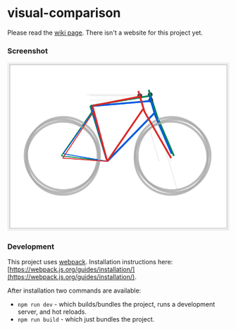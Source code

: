 # visual-comparison

Please read the [wiki page](https://github.com/geometrygeeks/visual-comparison/wiki). There isn't a website for this project yet.

### Screenshot

![Screen Shot 2017-11-19 at 18.18.30](screenshots/screenshot-2017-11-19.png?raw=True)

### Development


This project uses [webpack](https://webpack.js.org/).
Installation instructions here: [https://webpack.js.org/guides/installation/](https://webpack.js.org/guides/installation/).

After installation two commands are available:

- `npm run dev` - which builds/bundles the project, runs a development server, and hot reloads.
- `npm run build` - which just bundles the project.

